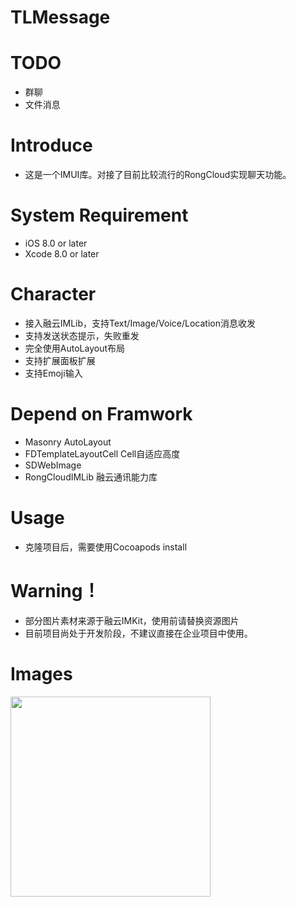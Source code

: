 TLMessage
==================

# TODO
* 群聊
* 文件消息

# Introduce
* 这是一个IMUI库。对接了目前比较流行的RongCloud实现聊天功能。

# System Requirement
* iOS 8.0 or later
* Xcode 8.0 or later

# Character
* 接入融云IMLib，支持Text/Image/Voice/Location消息收发
* 支持发送状态提示，失败重发
* 完全使用AutoLayout布局
* 支持扩展面板扩展
* 支持Emoji输入

# Depend on Framwork
* Masonry AutoLayout
* FDTemplateLayoutCell Cell自适应高度
* SDWebImage
* RongCloudIMLib 融云通讯能力库

# Usage
* 克隆项目后，需要使用Cocoapods install

# Warning！
* 部分图片素材来源于融云IMKit，使用前请替换资源图片
* 目前项目尚处于开发阶段，不建议直接在企业项目中使用。

# Images

<img src="./ScreenShot/1.png" width="320">